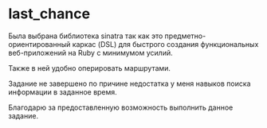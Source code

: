 # last_chance

Была выбрана библиотека sinatra  так как это предметно-ориентированный каркас (DSL) для быстрого создания функциональных веб-приложений на Ruby с минимумом усилий.

Также в ней удобно оперировать маршрутами.

Задание не завершено по причине недостатка  у меня навыков поиска информации в заданное время.

Благодарю за предоставленную возможность выполнить данное задание.
